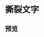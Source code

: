 # 撕裂文字

<script setup>
import TextGap from '../.vitepress/theme/components/example/text-gap.vue'
</script>

## 预览

<TextGap />
